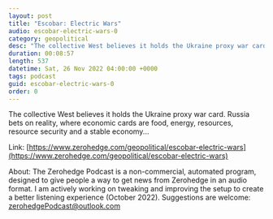 ```yaml
---
layout: post
title: "Escobar: Electric Wars"
audio: escobar-electric-wars-0
category: geopolitical
desc: "The collective West believes it holds the Ukraine proxy war card. Russia bets on reality, where economic cards are food, energy, resources, resource security and a stable economy..."
duration: 00:08:57
length: 537
datetime: Sat, 26 Nov 2022 04:00:00 +0000
tags: podcast
guid: escobar-electric-wars-0
order: 0
---
```

The collective West believes it holds the Ukraine proxy war card. Russia bets on reality, where economic cards are food, energy, resources, resource security and a stable economy...

Link: [https://www.zerohedge.com/geopolitical/escobar-electric-wars](https://www.zerohedge.com/geopolitical/escobar-electric-wars)

About: The Zerohedge Podcast is a non-commercial, automated program, designed to give people a way to get news from Zerohedge in an audio format.  I am actively working on tweaking and improving the setup to create a better listening experience (October 2022).  Suggestions are welcome: [zerohedgePodcast@outlook.com](mailto:zerohedgePodcast@outlook.com)